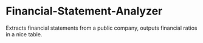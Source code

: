 # Financial-Statement-Analyzer
Extracts financial statements from a public company, outputs financial ratios in a nice table.
